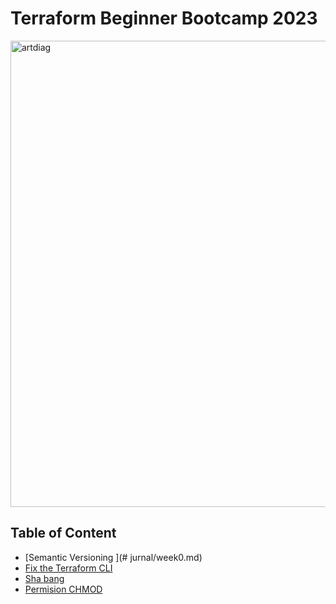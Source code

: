 

# Terraform Beginner Bootcamp 2023
<img width="746" alt="artdiag" src="https://github.com/kuterek21/terraform-beginner-bootcamp-2023/assets/71039245/b44b1d30-04b9-460f-a8d5-3ec8abe27889">

## Table of Content

- [Semantic Versioning ](# jurnal/week0.md)
- [Fix the Terraform CLI](#fix-the-terraform-cli)
- [Sha bang](#sha-bang)
- [Permision CHMOD](#permisions-chmod )



                  
